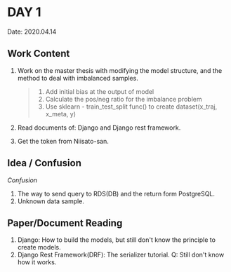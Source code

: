 # DAY 1
Date: 2020.04.14
## Work Content
1.  Work on the master thesis with modifying the model structure, and the
    method to deal with imbalanced samples.
    > 1. Add initial bias at the output of model
    > 2. Calculate the pos/neg ratio for the imbalance problem
    > 3. Use sklearn - train_test_split func() to create dataset(x_traj, x_meta, y)

2.  Read documents of: Django and Django rest framework.
3.  Get the token from Niisato-san.

## Idea / Confusion
_Confusion_
1.  The way to send query to RDS(DB) and the return form PostgreSQL.
2.  Unknown data sample.

## Paper/Document Reading
1.  Django: How to build the models, but still don't know the principle to
    create models.
2.  Django Rest Framework(DRF): The serializer tutorial.
    Q: Still don't know how it works.
